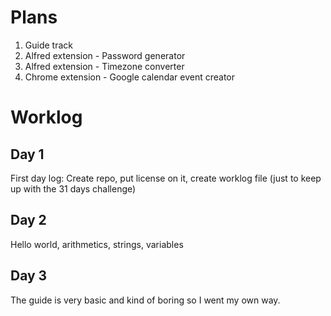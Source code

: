 # Plans

1. Guide track
2. Alfred extension - Password generator
3. Alfred extension - Timezone converter
4. Chrome extension - Google calendar event creator

# Worklog

## Day 1

First day log: Create repo, put license on it, create worklog file (just to keep up with the 31 days challenge)

## Day 2

Hello world, arithmetics, strings, variables

## Day 3

The guide is very basic and kind of boring so I went my own way.
